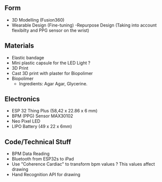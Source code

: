 ## Form

- 3D Modelling (Fusion360)
- Wearable Design (Fine-tuning)
  -Repurpose Design (Taking into account flexibilty and PPG sensor on the wrist)


## Materials

- Elastic bandage
- Mini plastic capsule for the LED Light ?
- 3D Print 
- Cast 3D print with plaster for Biopolimer 
- Biopolimer 
  - Ingredients: Agar Agar, Glycerine.



## Electronics

- ESP 32 Thing Plus (58,42 x 22.86 x 6 mm)
- BPM (PPG) Sensor MAX30102
- Neo Pixel LED
- LIPO Battery (49 x 22 x 6mm)


## Code/Technical Stuff

- BPM Data Reading 
- Bluetooth from ESP32s to iPad
- Use "Coherence Cardiac" to transform bpm values ?  This values affect drawing
- Hand Recognition API for drawing



